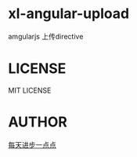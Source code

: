 # xl-angular-upload
amgularjs 上传directive
# LICENSE
MIT LICENSE
# AUTHOR
[每天进步一点点](http://www.ddhigh.com)